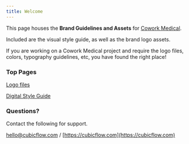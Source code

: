 ```yaml
---
title: Welcome
---
```


This page houses the **Brand Guidelines and Assets** for [Cowork Medical](https://coworkmedical.org/).

Included are the visual style guide, as well as the brand logo assets.

If you are working on a Cowork Medical project and require the logo files, colors, typography guidelines, etc, you have found the right place!

### Top Pages

[Logo files](/brand-assets/logo-assets)

[Digital Style Guide](/brand-docs/digital-style-guide)

### Questions?

Contact the following for support.

[hello@cubicflow.com](mailto:hello@cubicflow.com)  /  [https://cubicflow.com](https://cubicflow.com)